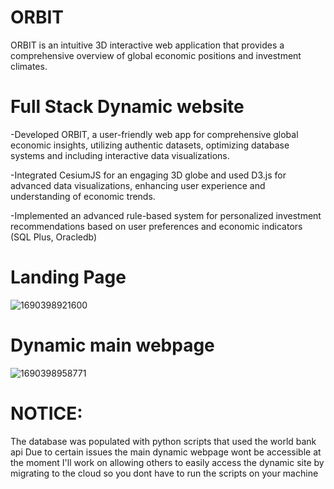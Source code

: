 # ORBIT
ORBIT is an intuitive 3D interactive web application that provides a comprehensive overview of global economic positions and investment climates.

# Full Stack Dynamic website
-Developed ORBIT, a user-friendly web app for comprehensive global economic insights, utilizing authentic datasets, optimizing database systems and including interactive data visualizations.

-Integrated CesiumJS for an engaging 3D globe and used D3.js for advanced data visualizations, enhancing user experience and understanding of economic trends.

-Implemented an advanced rule-based system for personalized investment recommendations based on user preferences and economic indicators (SQL Plus, Oracledb)

# Landing Page
![1690398921600](https://github.com/Moneebah/ORBIT/assets/129015993/e9e44053-74a3-4c79-8f30-86c0ded294e7)

# Dynamic main webpage
![1690398958771](https://github.com/Moneebah/ORBIT/assets/129015993/8a966647-3f93-48c3-9ce6-844be27c1768)


# NOTICE:
The database was populated with python scripts that used the world bank api
Due to certain issues the main dynamic webpage wont be accessible at the moment
I'll work on allowing others to easily access the dynamic site by migrating to the cloud so you dont have to run the scripts on your machine


